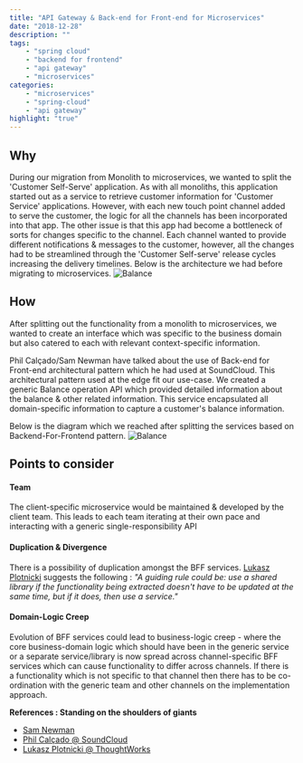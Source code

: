 ```yaml
---
title: "API Gateway & Back-end for Front-end for Microservices"
date: "2018-12-28"
description: ""
tags: 
    - "spring cloud"
    - "backend for frontend"
    - "api gateway"
    - "microservices"
categories:
    - "microservices"
    - "spring-cloud"
    - "api gateway"
highlight: "true"
---
```


## Why

During our migration from Monolith to microservices, we wanted to split the 'Customer Self-Serve' application. As with all monoliths, this application started out as a service to retrieve customer information for 'Customer Service' applications. However, with each new touch point channel added to serve the customer, the logic for all the channels has been incorporated into that app. The other issue is that this app had become a bottleneck of sorts for changes specific to the channel. Each channel wanted to provide different notifications & messages to the customer, however, all the changes had to be streamlined through the 'Customer Self-serve' release cycles increasing the delivery timelines.
Below is the architecture we had before migrating to microservices.
![Balance](/img/bff_before.png)

## How
After splitting out the functionality from a monolith to microservices, we wanted to create an interface which was specific to the business domain but also catered to each with relevant context-specific information.

Phil Calçado/Sam Newman have talked about the use of Back-end for Front-end architectural pattern which he had used at SoundCloud. This architectural pattern used at the edge fit our use-case.
We created a generic Balance operation API which provided detailed information about the balance & other related information. This service encapsulated all domain-specific information to capture a customer's balance information.

Below is the diagram which we reached after splitting the services based on Backend-For-Frontend pattern.
![Balance](/img/bff_after.png)

## Points to consider 
#### Team 
The client-specific microservice would be maintained & developed by the client team. This leads to each team iterating at their own pace and interacting with a generic single-responsibility API
#### Duplication & Divergence
There is a possibility of duplication amongst the BFF services. [Lukasz Plotnicki](https://www.thoughtworks.com/insights/blog/bff-soundcloud) suggests the following : *"A guiding rule could be: use a shared library if the functionality being extracted doesn't have to be updated at the same time, but if it does, then use a service."* 
#### Domain-Logic Creep
Evolution of BFF services could lead to business-logic creep - where the core business-domain logic which should have been in the generic service or a separate service/library is now spread across channel-specific BFF services which can cause functionality to differ across channels. If there is a functionality which is not specific to that channel then there has to be co-ordination with the generic team and other channels on the implementation approach.



**References : Standing on the shoulders of giants**

* [Sam Newman](https://samnewman.io/patterns/architectural/bff/)
* [Phil Calçado @ SoundCloud](http://philcalcado.com/2015/09/18/the_back_end_for_front_end_pattern_bff.html)
* [Lukasz Plotnicki @ ThoughtWorks](https://www.thoughtworks.com/insights/blog/bff-soundcloud)


